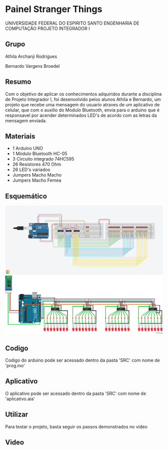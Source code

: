 # Painel Stranger Things
UNIVERSIDADE FEDERAL DO ESPIRITO SANTO
ENGENHARIA DE COMPUTAÇÃO
PROJETO INTEGRADOR I
## Grupo

Athila Archanji Rodrigues

Bernardo Vargens Broedel

## Resumo

Com o objetivo de aplicar os conhecimentos adquiridos durante a disciplina de Projeto Integrador I, foi desenvolvido pelos alunos Athila e Bernardo, um projeto que recebe uma mensagem do usuario atraves de um aplicativo de celular, que com o auxilio do Modulo Bluetooth, envia para o arduino que é responsavel por acender determinados LED's de acordo com as letras da mensagem enviada.

## Materiais

- 1 Arduino UNO
- 1 Módulo Bluetooth HC-05
- 3 Circuito integrado 74HC595
- 26 Resistores 470 Ohm
- 26 LED's variados
- Jumpers Macho Macho
- Jumpers Macho Femea

## Esquemático

<img src="./img/esquematico.png">
<img src="./img/bluetooth.png">

## Codigo

Codigo do arduino pode ser acessado dentro da pasta 'SRC' com nome de 'prog.ino'

## Aplicativo

O aplicativo pode ser acessado dentro da pasta 'SRC' com nome de 'aplicativo.aia'

## Utilizar

Para testar o projeto, basta seguir os passos demonstrados no video

## Video